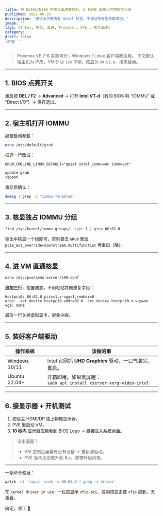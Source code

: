 ```yaml
---
title: 把 N5105/N100 的核显直进虚拟机，让 HDMI 直接点亮物理显示器
published: 2022-06-30
description: '理论上可用所有 Intel 核显，不保证所有型号都成功。'
image: ''
tags: [Intel, 核显, 直通, Proxmox , PVE , 核显直通]
category: ''
draft: false 
lang: ''
---
```


> Proxmox VE 7-8 实测可行；Windows / Linux 客户端都适用。
> 下文默认宿主机为 PVE，VMID 以 `199` 举例，核显为 `00:02.0`，按需替换。

---

## 1. BIOS 点亮开关
重启按 **DEL / F2** → **Advanced** → 打开 **Intel VT-d**（有的 BIOS 叫 “IOMMU” 或 “Direct I/O”）→ 保存退出。

---

## 2. 宿主机打开 IOMMU

编辑启动参数：

```bash
nano /etc/default/grub
```

把这一行改成：

```text
GRUB_CMDLINE_LINUX_DEFAULT="quiet intel_iommu=on iommu=pt"
```

```bash
update-grub
reboot
```

重启后确认：

```bash
dmesg | grep -i "iommu.*enabled"
```

---

## 3. 核显独占 IOMMU 分组

```bash
find /sys/kernel/iommu_groups/ -type l | grep 00:02.0
```

输出中核显一个组即可，否则要去 `GRUB` 里加 `pcie_acs_override=downstream,multifunction` 再重启（略）。

---

## 4. 进 VM 直通核显

```bash
nano /etc/pve/qemu-server/199.conf
```

**追加三行**，位置随意，不用粘贴其他重复字段：

```text
hostpci0: 00:02.0,pcie=1,x-vga=1,rombar=0
args: -set device.hostpci0.addr=02.0 -set device.hostpci0.x-vga=on
vga: none
```

最后一行关掉虚拟显卡，避免冲突。

---

## 5. 装好客户端驱动

| 操作系统 | 该做的事 |
|---|---|
| Windows 10/11 | Intel 官网抓 **UHD Graphics** 驱动，一口气装完，重启。 |
| Ubuntu 22.04+ | 开箱即用，如果黑屏跑：<br>`sudo apt install xserver-xorg-video-intel` |

---

## 6. 接显示器 + 开机测试

1. 把宿主 HDMI/DP 插上物理显示器。
2. PVE 里启动 VM。
3. **10 秒内** 显示器应能看到 BIOS Logo → 直接进入系统桌面。

> 没出画面？
> * VM 控制台里看有没有设备 → 重新装驱动。
> * PVE 版本太旧就升到 8.x，顺带升级内核。

---

一条命令验证：

```bash
watch -n1 'lspci -vnnk -s 00:02.0 | grep -i driver'
```

在 `Kernel driver in use:` 一栏应显示 `vfio-pci`，说明核显正被 `vfio` 抓到，无重叠。

搞定，收工 🍺